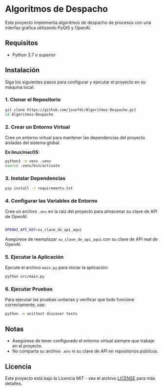 # Algoritmos de Despacho

Este proyecto implementa algoritmos de despacho de procesos con una interfaz gráfica utilizando PyQt5 y OpenAI.

## Requisitos

- Python 3.7 o superior

## Instalación

Siga los siguientes pasos para configurar y ejecutar el proyecto en su máquina local:

### 1. Clonar el Repositorio

```bash
git clone https://github.com/josefdc/Algoritmos-Despacho.git
cd Algoritmos-Despacho
```
### 2. Crear un Entorno Virtual

Cree un entorno virtual para mantener las dependencias del proyecto aisladas del sistema global.

**En linux/macOS:**

```bash
python3 -m venv .venv
source .venv/bin/activate
```
### 3. Instalar Dependencias

```bash
pip install -r requirements.txt
```


### 4. Configurar las Variables de Entorno

Cree un archivo `.env` en la raíz del proyecto para almacenar su clave de API de OpenAI:

```bash

OPENAI_API_KEY=su_clave_de_api_aqui
```

Asegúrese de reemplazar `su_clave_de_api_aqui` con su clave de API real de OpenAI.

### 5. Ejecutar la Aplicación

Ejecute el archivo `main.py` para iniciar la aplicación:

```bash
python src/main.py
```

### 6. Ejecutar Pruebas

Para ejecutar las pruebas unitarias y verificar que todo funcione correctamente, use:

```bash
python -m unittest discover tests
```


## Notas

- Asegúrese de tener configurado el entorno virtual siempre que trabaje en el proyecto.
- No comparta su archivo `.env` ni su clave de API en repositorios públicos.

## Licencia

Este proyecto está bajo la Licencia MIT - vea el archivo [LICENSE](LICENSE) para más detalles.
